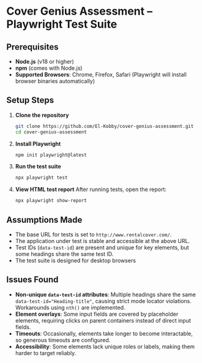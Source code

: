 # Cover Genius Assessment – Playwright Test Suite

## Prerequisites

- **Node.js** (v18 or higher)
- **npm** (comes with Node.js)
- **Supported Browsers**: Chrome, Firefox, Safari (Playwright will install browser binaries automatically)

## Setup Steps

1. **Clone the repository**
   ```sh
   git clone https://github.com/El-Kobby/cover-genius-assessment.git
   cd cover-genius-assessment
   ```

2. **Install Playwright**
   ```sh
   npm init playwright@latest
   ```

3. **Run the test suite**
   ```sh
   npx playwright test
   ```

4. **View HTML test report**
   After running tests, open the report:
   ```sh
   npx playwright show-report
   ```

## Assumptions Made
- The base URL for tests is set to `http://www.rentalcover.com/`.
- The application under test is stable and accessible at the above URL.
- Test IDs (`data-test-id`) are present and unique for key elements, but some headings share the same test ID.
- The test suite is designed for desktop browsers

## Issues Found
- **Non-unique `data-test-id` attributes**: Multiple headings share the same `data-test-id="Heading-title"`, causing strict mode locator violations. Workarounds using `nth()` are implemented.
- **Element overlays**: Some input fields are covered by placeholder elements, requiring clicks on parent containers instead of direct input fields.
- **Timeouts**: Occasionally, elements take longer to become interactable, so generous timeouts are configured.
- **Accessibility**: Some elements lack unique roles or labels, making them harder to target reliably.
